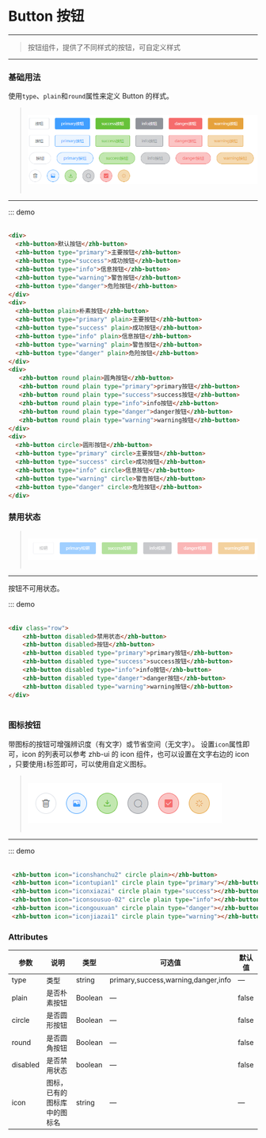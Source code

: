 # Button 按钮
----
> 按钮组件，提供了不同样式的按钮，可自定义样式
---- 
 
### 基础用法
使用```type```、```plain```和```round```属性来定义 Button 的样式。

><img src='/assets/img/button.png' style="margin: 15px 0 ">
---
::: demo
```html

<div>
  <zhb-button>默认按钮</zhb-button>
  <zhb-button type="primary">主要按钮</zhb-button>
  <zhb-button type="success">成功按钮</zhb-button>
  <zhb-button type="info">信息按钮</zhb-button>
  <zhb-button type="warning">警告按钮</zhb-button>
  <zhb-button type="danger">危险按钮</zhb-button>
</div>
<div>
  <zhb-button plain>朴素按钮</zhb-button>
  <zhb-button type="primary" plain>主要按钮</zhb-button>
  <zhb-button type="success" plain>成功按钮</zhb-button>
  <zhb-button type="info" plain>信息按钮</zhb-button>
  <zhb-button type="warning" plain>警告按钮</zhb-button>
  <zhb-button type="danger" plain>危险按钮</zhb-button>
</div>
<div>
   <zhb-button round plain>圆角按钮</zhb-button>
   <zhb-button round plain type="primary">primary按钮</zhb-button>
   <zhb-button round plain type="success">success按钮</zhb-button>
   <zhb-button round plain type="info">info按钮</zhb-button>
   <zhb-button round plain type="danger">danger按钮</zhb-button>
   <zhb-button round plain type="warning">warning按钮</zhb-button>    
</div>
<div>
  <zhb-button circle>圆形按钮</zhb-button>
  <zhb-button type="primary" circle>主要按钮</zhb-button>
  <zhb-button type="success" circle>成功按钮</zhb-button>
  <zhb-button type="info" circle>信息按钮</zhb-button>
  <zhb-button type="warning" circle>警告按钮</zhb-button>
  <zhb-button type="danger" circle>危险按钮</zhb-button>
</div>

```

### 禁用状态

><img src='/assets/img/disableButton.png' style="margin: 15px 0 ">
---
按钮不可用状态。

::: demo
```html

<div class="row">
    <zhb-button disabled>禁用状态</zhb-button>
    <zhb-button disabled>按钮</zhb-button>
    <zhb-button disabled type="primary">primary按钮</zhb-button>
    <zhb-button disabled type="success">success按钮</zhb-button>
    <zhb-button disabled type="info">info按钮</zhb-button>
    <zhb-button disabled type="danger">danger按钮</zhb-button>
    <zhb-button disabled type="warning">warning按钮</zhb-button>
</div>
  
```

### 图标按钮
带图标的按钮可增强辨识度（有文字）或节省空间（无文字）。
设置```icon```属性即可，icon 的列表可以参考 zhb-ui 的 icon 组件，也可以设置在文字右边的 icon ，只要使用```i```标签即可，可以使用自定义图标。

><img src='/assets/img/circleButton.png' style="margin: 15px 0 ">
---
::: demo
```html

 <zhb-button icon="iconshanchu2" circle plain></zhb-button>
 <zhb-button icon="icontupian1" circle plain type="primary"></zhb-button>
 <zhb-button icon="iconxiazai" circle plain type="success"></zhb-button>
 <zhb-button icon="iconsousuo-02" circle plain type="info"></zhb-button>
 <zhb-button icon="icongouxuan" circle plain type="danger"></zhb-button>
 <zhb-button icon="iconjiazai1" circle plain type="warning"></zhb-button>

```

### Attributes
| 参数      | 说明    | 类型      | 可选值       | 默认值   |
|---------- |-------- |---------- |-------------  |-------- |
| type     | 类型   | string    |   primary,success,warning,danger,info |     —    |
| plain     | 是否朴素按钮   | Boolean    | — | false   |
| circle     | 是否圆形按钮   | Boolean    | — | false   |
| round     | 是否圆角按钮   | Boolean    | — | false   |
| disabled  | 是否禁用状态    | boolean   | —   | false   |
| icon  | 图标，已有的图标库中的图标名 | string   |  —  |  —  |
